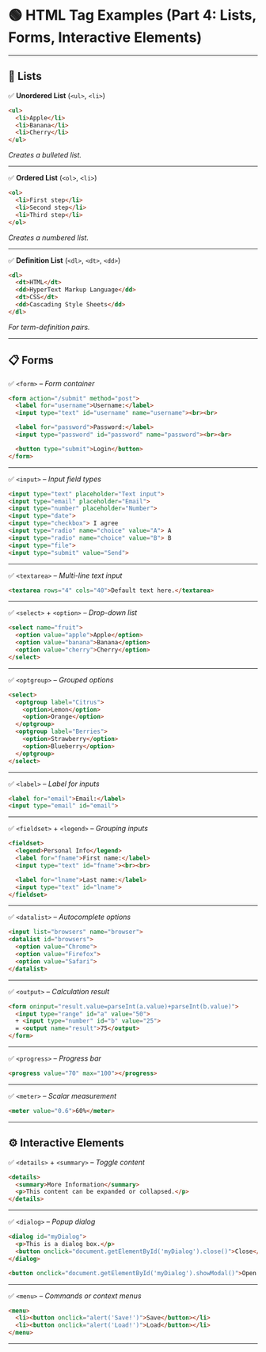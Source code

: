 # 🟢 **HTML Tag Examples (Part 4: Lists, Forms, Interactive Elements)**

---

## 📝 **Lists**

✅ **Unordered List** (`<ul>`, `<li>`)
```html
<ul>
  <li>Apple</li>
  <li>Banana</li>
  <li>Cherry</li>
</ul>
```
*Creates a bulleted list.*

---

✅ **Ordered List** (`<ol>`, `<li>`)
```html
<ol>
  <li>First step</li>
  <li>Second step</li>
  <li>Third step</li>
</ol>
```
*Creates a numbered list.*

---

✅ **Definition List** (`<dl>`, `<dt>`, `<dd>`)
```html
<dl>
  <dt>HTML</dt>
  <dd>HyperText Markup Language</dd>
  <dt>CSS</dt>
  <dd>Cascading Style Sheets</dd>
</dl>
```
*For term-definition pairs.*

---

## 📋 **Forms**

✅ `<form>` – *Form container*
```html
<form action="/submit" method="post">
  <label for="username">Username:</label>
  <input type="text" id="username" name="username"><br><br>

  <label for="password">Password:</label>
  <input type="password" id="password" name="password"><br><br>

  <button type="submit">Login</button>
</form>
```

---

✅ `<input>` – *Input field types*
```html
<input type="text" placeholder="Text input">
<input type="email" placeholder="Email">
<input type="number" placeholder="Number">
<input type="date">
<input type="checkbox"> I agree
<input type="radio" name="choice" value="A"> A
<input type="radio" name="choice" value="B"> B
<input type="file">
<input type="submit" value="Send">
```

---

✅ `<textarea>` – *Multi-line text input*
```html
<textarea rows="4" cols="40">Default text here.</textarea>
```

---

✅ `<select>` + `<option>` – *Drop-down list*
```html
<select name="fruit">
  <option value="apple">Apple</option>
  <option value="banana">Banana</option>
  <option value="cherry">Cherry</option>
</select>
```

---

✅ `<optgroup>` – *Grouped options*
```html
<select>
  <optgroup label="Citrus">
    <option>Lemon</option>
    <option>Orange</option>
  </optgroup>
  <optgroup label="Berries">
    <option>Strawberry</option>
    <option>Blueberry</option>
  </optgroup>
</select>
```

---

✅ `<label>` – *Label for inputs*
```html
<label for="email">Email:</label>
<input type="email" id="email">
```

---

✅ `<fieldset>` + `<legend>` – *Grouping inputs*
```html
<fieldset>
  <legend>Personal Info</legend>
  <label for="fname">First name:</label>
  <input type="text" id="fname"><br><br>

  <label for="lname">Last name:</label>
  <input type="text" id="lname">
</fieldset>
```

---

✅ `<datalist>` – *Autocomplete options*
```html
<input list="browsers" name="browser">
<datalist id="browsers">
  <option value="Chrome">
  <option value="Firefox">
  <option value="Safari">
</datalist>
```

---

✅ `<output>` – *Calculation result*
```html
<form oninput="result.value=parseInt(a.value)+parseInt(b.value)">
  <input type="range" id="a" value="50">
  + <input type="number" id="b" value="25">
  = <output name="result">75</output>
</form>
```

---

✅ `<progress>` – *Progress bar*
```html
<progress value="70" max="100"></progress>
```

---

✅ `<meter>` – *Scalar measurement*
```html
<meter value="0.6">60%</meter>
```

---

## ⚙️ **Interactive Elements**

✅ `<details>` + `<summary>` – *Toggle content*
```html
<details>
  <summary>More Information</summary>
  <p>This content can be expanded or collapsed.</p>
</details>
```

---

✅ `<dialog>` – *Popup dialog*
```html
<dialog id="myDialog">
  <p>This is a dialog box.</p>
  <button onclick="document.getElementById('myDialog').close()">Close</button>
</dialog>

<button onclick="document.getElementById('myDialog').showModal()">Open Dialog</button>
```

---

✅ `<menu>` – *Commands or context menus*
```html
<menu>
  <li><button onclick="alert('Save!')">Save</button></li>
  <li><button onclick="alert('Load!')">Load</button></li>
</menu>
```

---

